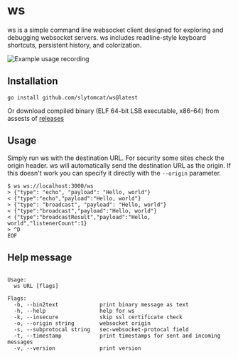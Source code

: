 # ws

ws is a simple command line websocket client designed for exploring and debugging websocket servers. ws includes readline-style keyboard shortcuts, persistent history, and colorization.

![Example usage recording](https://hashrocket-production.s3.amazonaws.com/uploads/blog/misc/ws/ws.gif)

## Installation

```
go install github.com/slytomcat/ws@latest
```

Or download compiled binary (ELF 64-bit LSB executable, x86-64) from assests of [releases](https://github.com/slytomcat/ws/releases)

## Usage

Simply run ws with the destination URL. For security some sites check the origin header. ws will automatically send the destination URL as the origin. If this doesn't work you can specify it directly with the `--origin` parameter.

```
$ ws ws://localhost:3000/ws
> {"type": "echo", "payload": "Hello, world"}
< {"type":"echo","payload":"Hello, world"}
> {"type": "broadcast", "payload": "Hello, world"}
< {"type":"broadcast","payload":"Hello, world"}
< {"type":"broadcastResult","payload":"Hello, world","listenerCount":1}
> ^D
EOF
```

## Help message

```websocket tool v. 0.2.2

Usage:
  ws URL [flags]

Flags:
  -b, --bin2text             print binary message as text
  -h, --help                 help for ws
  -k, --insecure             skip ssl certificate check
  -o, --origin string        websocket origin
  -s, --subprotocal string   sec-websocket-protocal field
  -t, --timestamp            print timestamps for sent and incoming messages
  -v, --version              print version
  
  ```